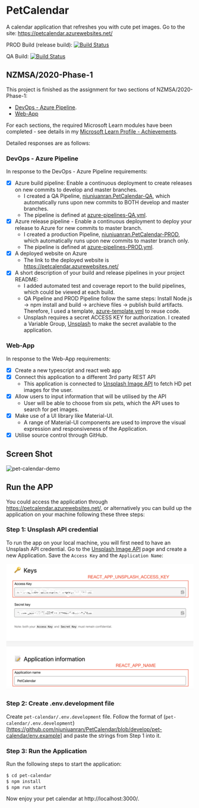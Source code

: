 # PetCalendar

A calendar application that refreshes you with cute pet images. Go to the site: https://petcalendar.azurewebsites.net/

PROD Build (release build): [![Build Status](https://dev.azure.com/msa-devop-anran/PetCalendar/_apis/build/status/niuniuanran.PetCalendar-PROD?branchName=master)](https://dev.azure.com/msa-devop-anran/PetCalendar/_build/latest?definitionId=3&branchName=master)

QA Build: [![Build Status](https://dev.azure.com/msa-devop-anran/PetCalendar/_apis/build/status/niuniuanran.PetCalendar-QA?branchName=master)](https://dev.azure.com/msa-devop-anran/PetCalendar/_build/latest?definitionId=4&branchName=master)

## NZMSA/2020-Phase-1

This project is finished as the assignment for two sections of NZMSA/2020-Phase-1:

- [DevOps - Azure Pipeline](https://github.com/niuniuanran/2020-Phase-1/tree/master/DevOps%20-%20Azure%20Pipeline).
- [Web-App](https://github.com/NZMSA/2020-Phase-1/tree/master/Web%20App)

For each sections, the required Microsoft Learn modules have been completed - see details in my [Microsoft Learn Profile - Achievements](https://docs.microsoft.com/en-us/users/anranniu-3747/achievements).

Detailed responses are as follows:

### DevOps - Azure Pipeline

In response to the DevOps - Azure Pipeline requirements:

- [x] Azure build pipeline: Enable a continuous deployment to create releases on new commits to develop and master branches.
  - I created a QA Pipeline, [niuniuanran.PetCalendar-QA](https://dev.azure.com/msa-devop-anran/PetCalendar/_build?definitionId=4), which automatically runs upon new commits to BOTH develop and master branches.
  - The pipeline is defined at [azure-pipelines-QA.yml](https://github.com/niuniuanran/PetCalendar/blob/master/azure-pipelines-QA.yml).
- [x] Azure release pipeline - Enable a continuous deployment to deploy your release to Azure for new commits to master branch.
  - I created a production Pipeline, [niuniuanran.PetCalendar-PROD](https://dev.azure.com/msa-devop-anran/PetCalendar/_build?definitionId=3), which automatically runs upon new commits to master branch only.
  - The pipeline is defined at [azure-pipelines-PROD.yml](https://github.com/niuniuanran/PetCalendar/blob/master/azure-pipelines-PROD.yml).
- [x] A deployed website on Azure
  - The link to the deployed website is https://petcalendar.azurewebsites.net/
- [x] A short description of your build and release pipelines in your project README:
  - I added automated test and coverage report to the build pipelines, which could be viewed at each build.
  - QA Pipeline and PROD Pipeline follow the same steps: Install Node.js -> npm install and build -> archieve files -> publish build artifacts. Therefore, I used a template, [azure-template.yml](https://github.com/niuniuanran/PetCalendar/blob/master/azure-template.yml) to reuse code.
  - Unsplash requires a secret ACCESS KEY for authorization. I created a Variable Group, [Unsplash](https://dev.azure.com/msa-devop-anran/PetCalendar/_library?itemType=VariableGroups&view=VariableGroupView&variableGroupId=1&path=Unsplash) to make the secret available to the application.

### Web-App

In response to the Web-App requirements:

- [x] Create a new typescript and react web app
- [x] Connect this application to a different 3rd party REST API
  - This application is connected to [Unsplash Image API](https://unsplash.com/developers) to fetch HD pet images for the user.
- [x] Allow users to input information that will be utilised by the API
  - User will be able to choose from six pets, which the API uses to search for pet images.
- [x] Make use of a UI library like Material-UI.
  - A range of Material-UI components are used to improve the visual expression and responsiveness of the Application.
- [x] Utilise source control through GitHub.

## Screen Shot

<img src="./docs/demo.gif" alt="pet-calendar-demo" width="800px">

## Run the APP

You could access the application through https://petcalendar.azurewebsites.net/, or alternatively you can build up the application on your machine following these three steps:

### Step 1: Unsplash API credential

To run the app on your local machine, you will first need to have an Unsplash API credential.
Go to the [Unsplash Image API](https://unsplash.com/developers) page and create a new Application.
Save the `Access Key` and the `Application Name`:

<img src="./docs/unsplash.png" alt="unsplash api" width="700px">

### Step 2: Create .env.development file

Create `pet-calendar/.env.development` file. Follow the format of (`pet-calendar/.env.development`)[https://github.com/niuniuanran/PetCalendar/blob/develop/pet-calendar/env.example] and paste the strings from Step 1 into it.

### Step 3: Run the Application

Run the following steps to start the application:

```
$ cd pet-calendar
$ npm install
$ npm run start
```

Now enjoy your pet calendar at http://localhost:3000/.

